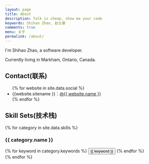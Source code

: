```yaml
---
layout: page
title: About
description: Talk is cheap, show me your code
keywords: Shihao Zhao, 赵士豪
comments: true
menu: 关于
permalink: /about/
---
```



I'm Shihao Zhao, a software developer.

Currently living in Markham, Ontario, Canada.


## Contact(联系)

<ul>
{% for website in site.data.social %}
<li>{{website.sitename }}：<a href="{{ website.url }}" target="_blank">@{{ website.name }}</a></li>
{% endfor %}
</ul>


## Skill Sets(技术栈)

{% for category in site.data.skills %}
### {{ category.name }}
<div class="btn-inline">
{% for keyword in category.keywords %}
<button class="btn btn-outline" type="button">{{ keyword }}</button>
{% endfor %}
</div>
{% endfor %}
